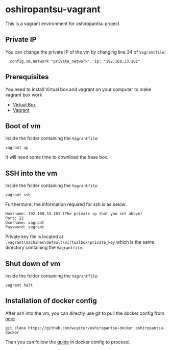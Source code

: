 # oshiropantsu-vagrant

This is a vagrant environment for oshiropantsu project

## Private IP

You can change the private IP of the vm by changing line 34 of `Vagrantfile`:
```
  config.vm.network "private_network", ip: "192.168.33.101"
```

## Prerequisites

You need to install Virtual box and vagrant on your computer to make vagrant box work
* [Virtual Box](https://www.virtualbox.org/wiki/Downloads)
* [Vagrant](https://www.vagrantup.com/downloads.html)

## Boot of vm

Inside the folder containing the `Vagrantfile`:
```
vagrant up
```

It will need some time to download the base box.

## SSH into the vm

Inside the folder containing the `Vagrantfile`:
```
vagrant ssh
```

Furthermore, the information required for ssh is as below:
```
Hostname: 192.168.33.101 (The private ip that you set above)
Port: 22
Username: vagrant
Password: vagrant
```
Private key file is located at `.vagrant\machines\default\virtualbox\private_key` which is the same directory containing the `Vagrantfile`.

## Shut down of vm

Inside the folder containing the `Vagrantfile`:
```
vagrant halt
```

## Installation of docker config

After ssh into the vm, you can directly use git to pull the docker config from [here](https://github.com/wcqiter/oshiropantsu-docker)
```
git clone https://github.com/wcqiter/oshiropantsu-docker oshiropantsu-docker
```

Then you can follow the [guide](https://github.com/wcqiter/oshiropantsu-docker/blob/master/README.md) in docker config to proceed.

